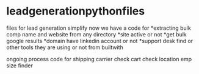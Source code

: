 # leadgenerationpythonfiles
files for lead generation simplify
now we have a code for
*extracting bulk comp name and website from any directory
*site active or not
*get bulk google results 
*domain have linkedin account or not
*support desk find or other tools they are using or not from builtwith

ongoing process code for
shipping carrier check
cart check
location
emp size finder
